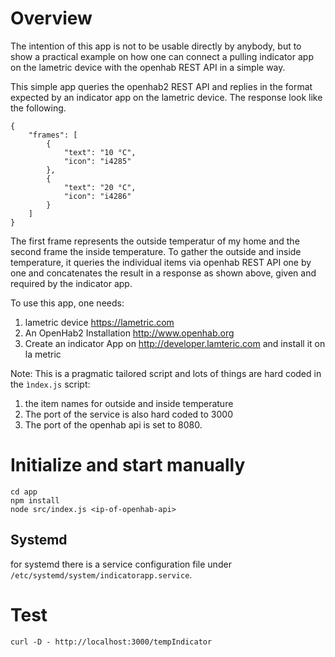 # Overview

The intention of this app is not to be usable directly by anybody, but to show a practical example on how one can connect a pulling indicator app on the lametric device with the openhab REST API in a simple way.

This simple app queries the openhab2 REST API and replies in the format expected by an indicator app on the lametric device. The response look like the following.

````
{
    "frames": [
        {
            "text": "10 °C",
            "icon": "i4285"
        },
        {
            "text": "20 °C",
            "icon": "i4286"
        }
    ]
}
````
The first frame represents the outside temperatur of my home and the second frame the inside temperature. To gather the outside and inside temperature, it queries the individual items via openhab REST API one by one and concatenates the result in a response as shown above, given and required by the indicator app.

To use this app, one needs: 
1) lametric device https://lametric.com
2) An OpenHab2 Installation http://www.openhab.org
3) Create an indicator App on http://developer.lamteric.com and install it on la metric

Note: This is a pragmatic tailored script and lots of things are hard coded in the `ìndex.js` script:
1) the item names for outside and inside temperature
2) The port of the service is also hard coded to 3000 
3) The port of the openhab api is set to 8080.


# Initialize and start manually

````
cd app
npm install
node src/index.js <ip-of-openhab-api>
````

## Systemd
for systemd there is a service configuration file under ``/etc/systemd/system/indicatorapp.service``.

# Test
````
curl -D - http://localhost:3000/tempIndicator
```` 